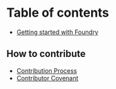 # Table of contents

* [Getting started with Foundry](README.md)
  
## How to contribute

* [Contribution Process](contributing.md)
* [Contributor Covenant](code_of_conduct.md)

